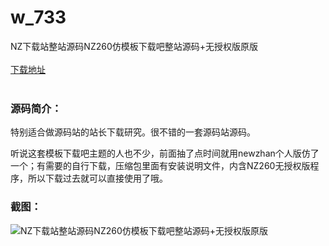 # w_733
NZ下载站整站源码NZ260仿模板下载吧整站源码+无授权版原版
<br/></br>
[下载地址](https://www.uuid2.com/733.html "下载地址")
<br/></br>
<h3>源码简介：</h3>
<p>特别适合做源码站的站长下载研究。很不错的一套源码站源码。<p>
<p>听说这套模板下载吧主题的人也不少，前面抽了点时间就用newzhan个人版仿了一个；有需要的自行下载，压缩包里面有安装说明文件，内含NZ260无授权版程序，所以下载过去就可以直接使用了哦。<p>
<h3>截图：</h3>
<img src="https://www.uuid2.com/wp-content/uploads/img/202105/122ff1a155.jpg" alt="NZ下载站整站源码NZ260仿模板下载吧整站源码+无授权版原版">
